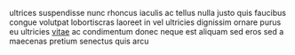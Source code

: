 ultrices suspendisse nunc rhoncus iaculis ac tellus nulla justo quis faucibus
congue volutpat lobortiscras laoreet in vel ultricies dignissim ornare purus eu
ultricies [vitae](generated_webpages/ac11.md) ac condimentum donec neque est
aliquam sed eros sed a maecenas pretium senectus quis arcu
